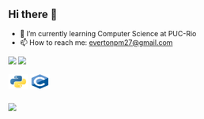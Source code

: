 ## Hi there 👋

- 🌱 I’m currently learning Computer Science at PUC-Rio
- 📫 How to reach me: evertonpm27@gmail.com

 

<div>
  <img height=180em src="https://github-readme-stats.vercel.app/api?username=xXeverton&show_icons=true&theme=default">
  <img height=180em  src="https://github-readme-stats.vercel.app/api/top-langs/?username=xXeverton&layout=compact">
</div>

<div style="display: inline_block"><br>
  <img align="center" alt="Ton-Python" height="30" width="40" src="https://raw.githubusercontent.com/devicons/devicon/master/icons/python/python-original.svg">
  <img align="center" alt="Ton-C" height="30" width="40" src="https://raw.githubusercontent.com/devicons/devicon/master/icons/c/c-original.svg">
</div>

##

<div>
<a href="https://www.linkedin.com/in/everton-pereira-militão-40aa42232" target="_blank"><img src="https://img.shields.io/badge/-LinkedIn-%230077B5?style=for-the-badge&logo=linkedin&logoColor=white" target="_blank"></a> 
  
</div>
